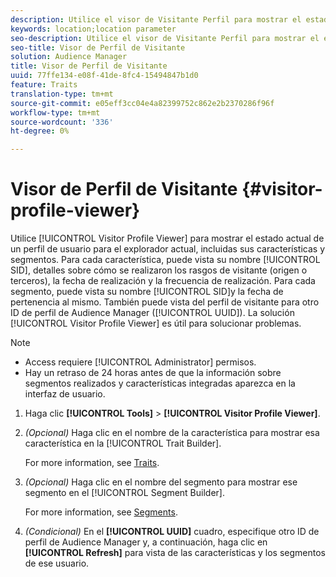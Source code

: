```yaml
---
description: Utilice el visor de Visitante Perfil para mostrar el estado actual de un perfil de usuario para el navegador actual, incluidas sus características y segmentos. Para cada característica, puede vista su SID, nombre, detalles sobre cómo se realizaron las características de visitante (origen o terceros), la fecha de realización y la frecuencia de realización. Para cada segmento, puede realizar la vista de su SID, nombre y fecha de pertenencia al segmento. También puede vista del perfil de visitante para otro ID de perfil de Audience Manager (UUID). El visor de Visitante Perfil es útil para solucionar problemas.
keywords: location;location parameter
seo-description: Utilice el visor de Visitante Perfil para mostrar el estado actual de un perfil de usuario para el navegador actual, incluidas sus características y segmentos. Para cada característica, puede vista su SID, nombre, detalles sobre cómo se realizaron las características de visitante (origen o terceros), la fecha de realización y la frecuencia de realización. Para cada segmento, puede realizar la vista de su SID, nombre y fecha de pertenencia al segmento. También puede vista del perfil de visitante para otro ID de perfil de Audience Manager (UUID). El visor de Visitante Perfil es útil para solucionar problemas.
seo-title: Visor de Perfil de Visitante
solution: Audience Manager
title: Visor de Perfil de Visitante
uuid: 77ffe134-e08f-41de-8fc4-15494847b1d0
feature: Traits
translation-type: tm+mt
source-git-commit: e05eff3cc04e4a82399752c862e2b2370286f96f
workflow-type: tm+mt
source-wordcount: '336'
ht-degree: 0%

---
```



# Visor de Perfil de Visitante {#visitor-profile-viewer}

Utilice [!UICONTROL Visitor Profile Viewer] para mostrar el estado actual de un perfil de usuario para el explorador actual, incluidas sus características y segmentos. Para cada característica, puede vista su nombre [!UICONTROL SID], detalles sobre cómo se realizaron los rasgos de visitante (origen o terceros), la fecha de realización y la frecuencia de realización. Para cada segmento, puede vista su nombre [!UICONTROL SID]y la fecha de pertenencia al mismo. También puede vista del perfil de visitante para otro ID de perfil de Audience Manager ([!UICONTROL UUID]). La solución [!UICONTROL Visitor Profile Viewer] es útil para solucionar problemas.

>[!NOTE]
>
>* Access requiere [!UICONTROL Administrator] permisos.
>* Hay un retraso de 24 horas antes de que la información sobre segmentos realizados y características integradas aparezca en la interfaz de usuario.


<!-- 
Traits that are not part of a segment will not appear in the
<span class="wintitle"> Visitor Profile Viewer</span>.
-->

1. Haga clic **[!UICONTROL Tools]** > **[!UICONTROL Visitor Profile Viewer]**.

1. *(Opcional)* Haga clic en el nombre de la característica para mostrar esa característica en la [!UICONTROL Trait Builder].

   For more information, see [Traits](../features/traits/trait-details-page.md).

1. *(Opcional)* Haga clic en el nombre del segmento para mostrar ese segmento en el [!UICONTROL Segment Builder].

   For more information, see [Segments](../features/segments/segments-purpose.md).

1. *(Condicional)* En el **[!UICONTROL UUID]** cuadro, especifique otro ID de perfil de Audience Manager y, a continuación, haga clic en **[!UICONTROL Refresh]** para vista de las características y los segmentos de ese usuario.